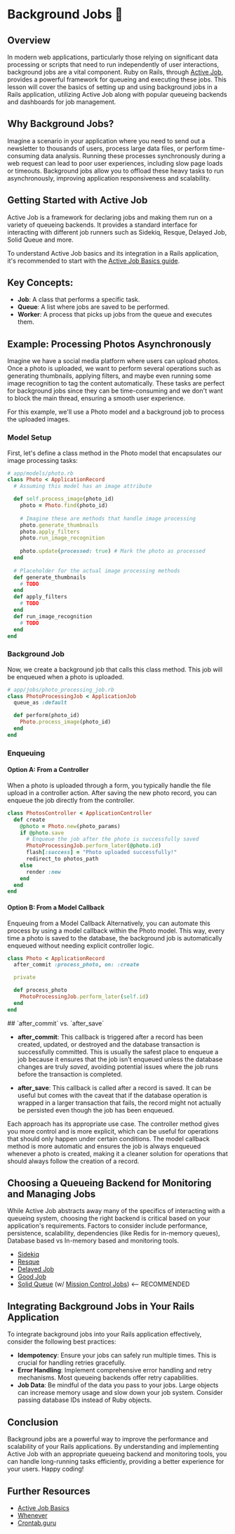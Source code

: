 # Background Jobs 🦸

## Overview
In modern web applications, particularly those relying on significant data processing or scripts that need to run independently of user interactions, background jobs are a vital component. Ruby on Rails, through [Active Job](https://edgeguides.rubyonrails.org/active_job_basics.html), provides a powerful framework for queueing and executing these jobs. This lesson will cover the basics of setting up and using background jobs in a Rails application, utilizing Active Job along with popular queueing backends and dashboards for job management.

## Why Background Jobs?
Imagine a scenario in your application where you need to send out a newsletter to thousands of users, process large data files, or perform time-consuming data analysis. Running these processes synchronously during a web request can lead to poor user experiences, including slow page loads or timeouts. Background jobs allow you to offload these heavy tasks to run asynchronously, improving application responsiveness and scalability.

## Getting Started with Active Job
Active Job is a framework for declaring jobs and making them run on a variety of queueing backends. It provides a standard interface for interacting with different job runners such as Sidekiq, Resque, Delayed Job, Solid Queue and more.

To understand Active Job basics and its integration in a Rails application, it's recommended to start with the [Active Job Basics guide](https://edgeguides.rubyonrails.org/active_job_basics.html).

## Key Concepts:
- **Job**: A class that performs a specific task.
- **Queue**: A list where jobs are saved to be performed.
- **Worker**: A process that picks up jobs from the queue and executes them.

<!-- TODO: aside on `perfom` vs `perform_later` and `deliver_now` vs `deliver_later` -->

## Example: Processing Photos Asynchronously
Imagine we have a social media platform where users can upload photos. Once a photo is uploaded, we want to perform several operations such as generating thumbnails, applying filters, and maybe even running some image recognition to tag the content automatically. These tasks are perfect for background jobs since they can be time-consuming and we don't want to block the main thread, ensuring a smooth user experience.

For this example, we'll use a Photo model and a background job to process the uploaded images.

### Model Setup
First, let's define a class method in the Photo model that encapsulates our image processing tasks:

```ruby
# app/models/photo.rb
class Photo < ApplicationRecord
  # Assuming this model has an image attribute

  def self.process_image(photo_id)
    photo = Photo.find(photo_id)
    
    # Imagine these are methods that handle image processing
    photo.generate_thumbnails
    photo.apply_filters
    photo.run_image_recognition
    
    photo.update(processed: true) # Mark the photo as processed
  end
  
  # Placeholder for the actual image processing methods
  def generate_thumbnails
    # TODO
  end
  def apply_filters
    # TODO
  end
  def run_image_recognition
    # TODO
  end
end
```

### Background Job
Now, we create a background job that calls this class method. This job will be enqueued when a photo is uploaded.

```ruby
# app/jobs/photo_processing_job.rb
class PhotoProcessingJob < ApplicationJob
  queue_as :default

  def perform(photo_id)
    Photo.process_image(photo_id)
  end
end
```

### Enqueuing

#### Option A: From a Controller
When a photo is uploaded through a form, you typically handle the file upload in a controller action. After saving the new photo record, you can enqueue the job directly from the controller.

```ruby
class PhotosController < ApplicationController
  def create
    @photo = Photo.new(photo_params)
    if @photo.save
      # Enqueue the job after the photo is successfully saved
      PhotoProcessingJob.perform_later(@photo.id)
      flash[:success] = "Photo uploaded successfully!"
      redirect_to photos_path
    else
      render :new
    end
  end
end
```

#### Option B: From a Model Callback
Enqueuing from a Model Callback
Alternatively, you can automate this process by using a model callback within the Photo model. This way, every time a photo is saved to the database, the background job is automatically enqueued without needing explicit controller logic.

```ruby
class Photo < ApplicationRecord
  after_commit :process_photo, on: :create

  private

  def process_photo
    PhotoProcessingJob.perform_later(self.id)
  end
end
```

<aside>
## `after_commit` vs. `after_save`

- **after_commit**: This callback is triggered after a record has been created, updated, or destroyed and the database transaction is successfully committed. This is usually the safest place to enqueue a job because it ensures that the job isn't enqueued unless the database changes are truly *saved*, avoiding potential issues where the job runs before the transaction is completed.

- **after_save**: This callback is called after a record is saved. It can be useful but comes with the caveat that if the database operation is wrapped in a larger transaction that fails, the record might not actually be persisted even though the job has been enqueued.
</aside>

Each approach has its appropriate use case. The controller method gives you more control and is more explicit, which can be useful for operations that should only happen under certain conditions. The model callback method is more automatic and ensures the job is always enqueued whenever a photo is created, making it a cleaner solution for operations that should always follow the creation of a record.

## Choosing a Queueing Backend for Monitoring and Managing Jobs
While Active Job abstracts away many of the specifics of interacting with a queueing system, choosing the right backend is critical based on your application's requirements. Factors to consider include performance, persistence, scalability, dependencies (like Redis for in-memory queues), Database based vs In-memory based and monitoring tools.

- [Sidekiq](https://github.com/sidekiq/sidekiq)
- [Resque](https://github.com/resque/resque)
- [Delayed Job](https://github.com/collectiveidea/delayed_job)
- [Good Job](https://github.com/bensheldon/good_job)
- [Solid Queue](https://github.com/basecamp/solid_queue) (w/ [Mission Control Jobs](https://github.com/basecamp/mission_control-jobs)) <-- RECOMMENDED

<!-- TODO: compare db based vs in-memory based -->

## Integrating Background Jobs in Your Rails Application
To integrate background jobs into your Rails application effectively, consider the following best practices:

- **Idempotency**: Ensure your jobs can safely run multiple times. This is crucial for handling retries gracefully.
- **Error Handling**: Implement comprehensive error handling and retry mechanisms. Most queueing backends offer retry capabilities.
- **Job Data**: Be mindful of the data you pass to your jobs. Large objects can increase memory usage and slow down your job system. Consider passing database IDs instead of Ruby objects.

## Conclusion
Background jobs are a powerful way to improve the performance and scalability of your Rails applications. By understanding and implementing Active Job with an appropriate queueing backend and monitoring tools, you can handle long-running tasks efficiently, providing a better experience for your users. Happy coding!

## Further Resources
- [Active Job Basics](https://edgeguides.rubyonrails.org/active_job_basics.html)
- [Whenever](https://github.com/javan/whenever)
- [Crontab.guru](https://crontab.guru/)
